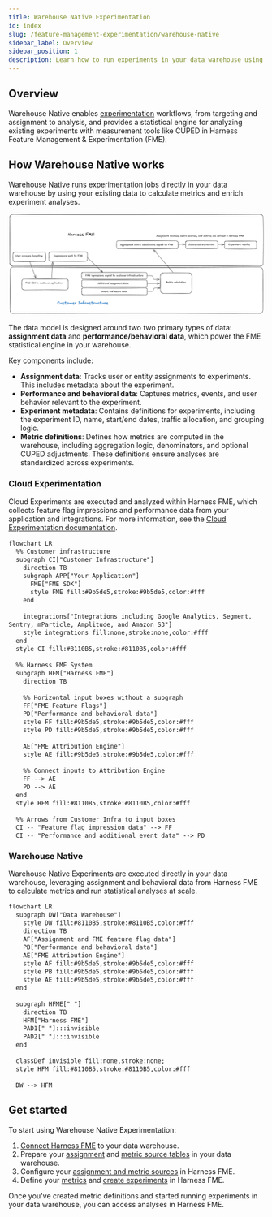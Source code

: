 ```yaml
---
title: Warehouse Native Experimentation
id: index
slug: /feature-management-experimentation/warehouse-native
sidebar_label: Overview
sidebar_position: 1
description: Learn how to run experiments in your data warehouse using Harness Feature Management & Experimentation (FME).
---
```


<CTABanner
  buttonText="Request Access"
  title="Warehouse Native is in beta!"
  tagline="Get early access to run Harness FME experiments directly in your data warehouse."
  link="https://developer.harness.io/docs/feature-management-experimentation/fme-support"
  closable={true}
  target="_self"
/>

## Overview

Warehouse Native enables [experimentation](/docs/feature-management-experimentation/experimentation/setup/) workflows, from targeting and assignment to analysis, and provides a statistical engine for analyzing existing experiments with measurement tools like CUPED in Harness Feature Management & Experimentation (FME).

## How Warehouse Native works

Warehouse Native runs experimentation jobs directly in your <Tooltip id="fme.warehouse-native.data-warehouse">data warehouse</Tooltip> by using your existing data to calculate metrics and enrich experiment analyses. 

![](./static/data-flow.png)

The data model is designed around two two primary types of data: **assignment data** and **performance/behavioral data**, which power the FME statistical engine in your warehouse. 

Key components include:

- **Assignment data**: Tracks user or entity assignments to experiments. This includes metadata about the experiment.
- **Performance and behavioral data**: Captures metrics, events, and user behavior relevant to the experiment.
- **Experiment metadata**: Contains definitions for experiments, including the experiment ID, name, start/end dates, traffic allocation, and grouping logic.
- **Metric definitions**: Defines how metrics are computed in the warehouse, including aggregation logic, denominators, and optional CUPED adjustments. These definitions ensure analyses are standardized across experiments.

### Cloud Experimentation

<Tooltip id="fme.warehouse-native.cloud-experimentation">Cloud Experiments</Tooltip> are executed and analyzed within Harness FME, which collects feature flag impressions and performance data from your application and integrations. For more information, see the [Cloud Experimentation documentation](/docs/feature-management-experimentation/experimentation).

```mermaid
flowchart LR
  %% Customer infrastructure
  subgraph CI["Customer Infrastructure"]
    direction TB
    subgraph APP["Your Application"]
      FME["FME SDK"]
      style FME fill:#9b5de5,stroke:#9b5de5,color:#fff
    end

    integrations["Integrations including Google Analytics, Segment, Sentry, mParticle, Amplitude, and Amazon S3"]
    style integrations fill:none,stroke:none,color:#fff
  end
  style CI fill:#8110B5,stroke:#8110B5,color:#fff

  %% Harness FME System
  subgraph HFM["Harness FME"]
    direction TB

    %% Horizontal input boxes without a subgraph
    FF["FME Feature Flags"]
    PD["Performance and behavioral data"]
    style FF fill:#9b5de5,stroke:#9b5de5,color:#fff
    style PD fill:#9b5de5,stroke:#9b5de5,color:#fff

    AE["FME Attribution Engine"]
    style AE fill:#9b5de5,stroke:#9b5de5,color:#fff

    %% Connect inputs to Attribution Engine
    FF --> AE
    PD --> AE
  end
  style HFM fill:#8110B5,stroke:#8110B5,color:#fff

  %% Arrows from Customer Infra to input boxes
  CI -- "Feature flag impression data" --> FF
  CI -- "Performance and additional event data" --> PD
```

### Warehouse Native

<Tooltip id="fme.warehouse-native.warehouse-native">Warehouse Native Experiments</Tooltip> are executed directly in your data warehouse, leveraging assignment and behavioral data from Harness FME to calculate metrics and run statistical analyses at scale. 

```mermaid
flowchart LR
  subgraph DW["Data Warehouse"]
    style DW fill:#8110B5,stroke:#8110B5,color:#fff
    direction TB
    AF["Assignment and FME feature flag data"]
    PB["Performance and behavioral data"]
    AE["FME Attribution Engine"]
    style AF fill:#9b5de5,stroke:#9b5de5,color:#fff
    style PB fill:#9b5de5,stroke:#9b5de5,color:#fff
    style AE fill:#9b5de5,stroke:#9b5de5,color:#fff
  end

  subgraph HFME[" "]
    direction TB
    HFM["Harness FME"]
    PAD1[" "]:::invisible
    PAD2[" "]:::invisible
  end

  classDef invisible fill:none,stroke:none;
  style HFM fill:#8110B5,stroke:#8110B5,color:#fff

  DW --> HFM

```

## Get started

To start using Warehouse Native Experimentation:

1. [Connect Harness FME](/docs/feature-management-experimentation/integrations) to your data warehouse.
1. Prepare your [assignment](/docs/feature-management-experimentation/warehouse-native/setup/assignment-sources) and [metric source tables](/docs/feature-management-experimentation/warehouse-native/setup/metric-sources) in your data warehouse.
1. Configure your [assignment and metric sources](/docs/feature-management-experimentation/warehouse-native/setup) in Harness FME.
1. Define your [metrics](/docs/feature-management-experimentation/warehouse-native/metrics/) and [create experiments](/docs/feature-management-experimentation/warehouse-native/setup/experiments) in Harness FME.

Once you've created metric definitions and started running experiments in your data warehouse, you can access analyses in Harness FME. 